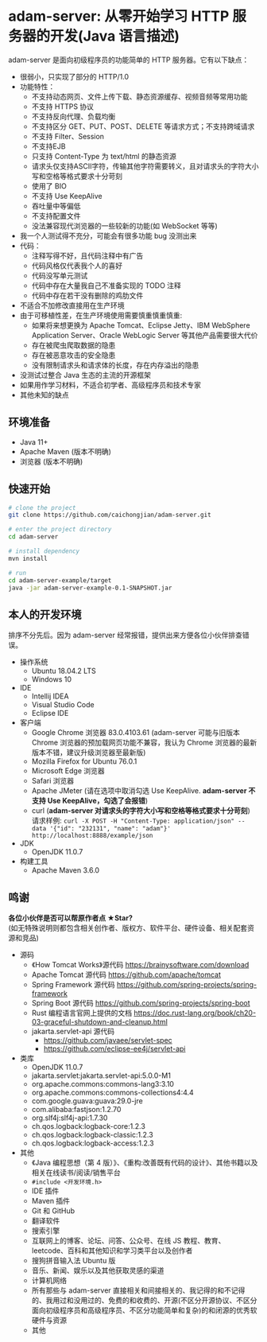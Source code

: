 # adam-server: 从零开始学习 HTTP 服务器的开发(Java 语言描述)

adam-server 是面向初级程序员的功能简单的 HTTP 服务器。它有以下缺点：

- 很弱小，只实现了部分的 HTTP/1.0
- 功能特性：
  - 不支持动态网页、文件上传下载、静态资源缓存、视频音频等常用功能
  - 不支持 HTTPS 协议
  - 不支持反向代理、负载均衡
  - 不支持区分 GET、PUT、POST、DELETE 等请求方式；不支持跨域请求
  - 不支持 Filter、Session
  - 不支持EJB
  - 只支持 Content-Type 为 text/html 的静态资源
  - 请求头仅支持ASCII字符，传输其他字符需要转义，且对请求头的字符大小写和空格等格式要求十分苛刻
  - 使用了 BIO
  - 不支持 Use KeepAlive
  - 吞吐量中等偏低
  - 不支持配置文件
  - 没法兼容现代浏览器的一些较新的功能(如 WebSocket 等等)
- 我一个人测试得不充分，可能会有很多功能 bug 没测出来
- 代码：
  - 注释写得不好，且代码注释中有广告
  - 代码风格仅代表我个人的喜好
  - 代码没写单元测试
  - 代码中存在大量我自己不准备实现的 TODO 注释
  - 代码中存在若干没有删除的鸡肋文件
- 不适合不加修改直接用在生产环境
- 由于可移植性差，在生产环境使用需要慎重慎重慎重:
  - 如果将来想更换为 Apache Tomcat、Eclipse Jetty、IBM WebSphere Application Server、Oracle WebLogic Server 等其他产品需要很大代价
  - 存在被爬虫爬取数据的隐患
  - 存在被恶意攻击的安全隐患
  - 没有限制请求头和请求体的长度，存在内存溢出的隐患
- 没测试过整合 Java 生态的主流的开源框架
- 如果用作学习材料，不适合初学者、高级程序员和技术专家
- 其他未知的缺点

## 环境准备

- Java 11+
- Apache Maven (版本不明确)
- 浏览器 (版本不明确)

## 快速开始

```bash
# clone the project
git clone https://github.com/caichongjian/adam-server.git

# enter the project directory
cd adam-server

# install dependency
mvn install

# run
cd adam-server-example/target
java -jar adam-server-example-0.1-SNAPSHOT.jar
```

## 本人的开发环境

排序不分先后。因为 adam-server 经常报错，提供出来方便各位小伙伴排查错误。

- 操作系统
  - Ubuntu 18.04.2 LTS
  - Windows 10
- IDE
  - Intellij IDEA
  - Visual Studio Code
  - Eclipse IDE
- 客户端
  - Google Chrome 浏览器 83.0.4103.61 (adam-server 可能与旧版本 Chrome 浏览器的预加载网页功能不兼容，我认为 Chrome 浏览器的最新版本不错，建议升级浏览器至最新版)
  - Mozilla Firefox for Ubuntu 76.0.1
  - Microsoft Edge 浏览器
  - Safari 浏览器
  - Apache JMeter (请在选项中取消勾选 Use KeepAlive. **adam-server 不支持 Use KeepAlive，勾选了会报错**)
  - curl (**adam-server 对请求头的字符大小写和空格等格式要求十分苛刻**) 请求样例: `curl -X POST -H "Content-Type: application/json" --data '{"id": "232131", "name": "adam"}' http://localhost:8888/example/json`
- JDK
  - OpenJDK 11.0.7
- 构建工具
  - Apache Maven 3.6.0

## 鸣谢

**各位小伙伴是否可以帮原作者点 ★Star?**  
(如无特殊说明则都包含相关创作者、版权方、软件平台、硬件设备、相关配套资源和竞品)

- 源码
  - 《How Tomcat Works》源代码 https://brainysoftware.com/download
  - Apache Tomcat 源代码 https://github.com/apache/tomcat
  - Spring Framework 源代码 https://github.com/spring-projects/spring-framework
  - Spring Boot 源代码 https://github.com/spring-projects/spring-boot
  - Rust 编程语言官网上提供的文档 https://doc.rust-lang.org/book/ch20-03-graceful-shutdown-and-cleanup.html
  - jakarta.servlet-api 源代码
    - https://github.com/javaee/servlet-spec
    - https://github.com/eclipse-ee4j/servlet-api
- 类库
  - OpenJDK 11.0.7
  - jakarta.servlet:jakarta.servlet-api:5.0.0-M1
  - org.apache.commons:commons-lang3:3.10
  - org.apache.commons:commons-collections4:4.4
  - com.google.guava:guava:29.0-jre
  - com.alibaba:fastjson:1.2.70
  - org.slf4j:slf4j-api:1.7.30
  - ch.qos.logback:logback-core:1.2.3
  - ch.qos.logback:logback-classic:1.2.3
  - ch.qos.logback:logback-access:1.2.3
- 其他
  - 《Java 编程思想（第 4 版）》、《重构:改善既有代码的设计》、其他书籍以及相关在线读书/阅读/销售平台
  - `#include <开发环境.h>`
  - IDE 插件
  - Maven 插件
  - Git 和 GitHub
  - 翻译软件
  - 搜索引擎
  - 互联网上的博客、论坛、问答、公众号、在线 JS 教程、教育、leetcode、百科和其他知识和学习类平台以及创作者
  - 搜狗拼音输入法 Ubuntu 版
  - 音乐、新闻、娱乐以及其他获取灵感的渠道
  - 计算机网络
  - 所有那些与 adam-server 直接相关和间接相关的、我记得的和不记得的、我用过和没用过的、免费的和收费的、开源(不区分开源协议、不区分面向初级程序员和高级程序员、不区分功能简单和复杂)的和闭源的优秀软硬件与资源
  - 其他
